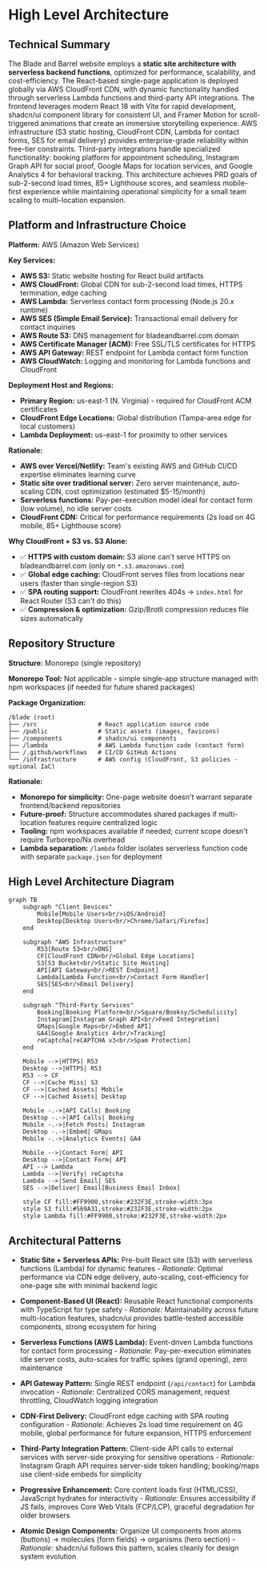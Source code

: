 # High Level Architecture

## Technical Summary

The Blade and Barrel website employs a **static site architecture with serverless backend functions**, optimized for performance, scalability, and cost-efficiency. The React-based single-page application is deployed globally via AWS CloudFront CDN, with dynamic functionality handled through serverless Lambda functions and third-party API integrations. The frontend leverages modern React 18 with Vite for rapid development, shadcn/ui component library for consistent UI, and Framer Motion for scroll-triggered animations that create an immersive storytelling experience. AWS infrastructure (S3 static hosting, CloudFront CDN, Lambda for contact forms, SES for email delivery) provides enterprise-grade reliability within free-tier constraints. Third-party integrations handle specialized functionality: booking platform for appointment scheduling, Instagram Graph API for social proof, Google Maps for location services, and Google Analytics 4 for behavioral tracking. This architecture achieves PRD goals of sub-2-second load times, 85+ Lighthouse scores, and seamless mobile-first experience while maintaining operational simplicity for a small team scaling to multi-location expansion.

## Platform and Infrastructure Choice

**Platform:** AWS (Amazon Web Services)

**Key Services:**
- **AWS S3:** Static website hosting for React build artifacts
- **AWS CloudFront:** Global CDN for sub-2-second load times, HTTPS termination, edge caching
- **AWS Lambda:** Serverless contact form processing (Node.js 20.x runtime)
- **AWS SES (Simple Email Service):** Transactional email delivery for contact inquiries
- **AWS Route 53:** DNS management for bladeandbarrel.com domain
- **AWS Certificate Manager (ACM):** Free SSL/TLS certificates for HTTPS
- **AWS API Gateway:** REST endpoint for Lambda contact form function
- **AWS CloudWatch:** Logging and monitoring for Lambda functions and CloudFront

**Deployment Host and Regions:**
- **Primary Region:** us-east-1 (N. Virginia) - required for CloudFront ACM certificates
- **CloudFront Edge Locations:** Global distribution (Tampa-area edge for local customers)
- **Lambda Deployment:** us-east-1 for proximity to other services

**Rationale:**
- **AWS over Vercel/Netlify:** Team's existing AWS and GitHub CI/CD expertise eliminates learning curve
- **Static site over traditional server:** Zero server maintenance, auto-scaling CDN, cost optimization (estimated $5-15/month)
- **Serverless functions:** Pay-per-execution model ideal for contact form (low volume), no idle server costs
- **CloudFront CDN:** Critical for performance requirements (2s load on 4G mobile, 85+ Lighthouse score)

**Why CloudFront + S3 vs. S3 Alone:**
- ✅ **HTTPS with custom domain:** S3 alone can't serve HTTPS on bladeandbarrel.com (only on `*.s3.amazonaws.com`)
- ✅ **Global edge caching:** CloudFront serves files from locations near users (faster than single-region S3)
- ✅ **SPA routing support:** CloudFront rewrites 404s → `index.html` for React Router (S3 can't do this)
- ✅ **Compression & optimization:** Gzip/Brotli compression reduces file sizes automatically

## Repository Structure

**Structure:** Monorepo (single repository)

**Monorepo Tool:** Not applicable - simple single-app structure managed with npm workspaces (if needed for future shared packages)

**Package Organization:**
```
/blade (root)
├── /src                 # React application source code
├── /public              # Static assets (images, favicons)
├── /components          # shadcn/ui components
├── /lambda              # AWS Lambda function code (contact form)
├── /.github/workflows   # CI/CD GitHub Actions
└── /infrastructure      # AWS config (CloudFront, S3 policies - optional IaC)
```

**Rationale:**
- **Monorepo for simplicity:** One-page website doesn't warrant separate frontend/backend repositories
- **Future-proof:** Structure accommodates shared packages if multi-location features require centralized logic
- **Tooling:** npm workspaces available if needed; current scope doesn't require Turborepo/Nx overhead
- **Lambda separation:** `/lambda` folder isolates serverless function code with separate `package.json` for deployment

## High Level Architecture Diagram

```mermaid
graph TB
    subgraph "Client Devices"
        Mobile[Mobile Users<br/>iOS/Android]
        Desktop[Desktop Users<br/>Chrome/Safari/Firefox]
    end

    subgraph "AWS Infrastructure"
        R53[Route 53<br/>DNS]
        CF[CloudFront CDN<br/>Global Edge Locations]
        S3[S3 Bucket<br/>Static Site Hosting]
        API[API Gateway<br/>REST Endpoint]
        Lambda[Lambda Function<br/>Contact Form Handler]
        SES[SES<br/>Email Delivery]
    end

    subgraph "Third-Party Services"
        Booking[Booking Platform<br/>Square/Booksy/Schedulicity]
        Instagram[Instagram Graph API<br/>Feed Integration]
        GMaps[Google Maps<br/>Embed API]
        GA4[Google Analytics 4<br/>Tracking]
        reCaptcha[reCAPTCHA v3<br/>Spam Protection]
    end

    Mobile -->|HTTPS| R53
    Desktop -->|HTTPS| R53
    R53 --> CF
    CF -->|Cache Miss| S3
    CF -->|Cached Assets| Mobile
    CF -->|Cached Assets| Desktop

    Mobile -.->|API Calls| Booking
    Desktop -.->|API Calls| Booking
    Mobile -.->|Fetch Posts| Instagram
    Desktop -.->|Embed| GMaps
    Mobile -.->|Analytics Events| GA4

    Mobile -->|Contact Form| API
    Desktop -->|Contact Form| API
    API --> Lambda
    Lambda -->|Verify| reCaptcha
    Lambda -->|Send Email| SES
    SES -->|Deliver| Email[Business Email Inbox]

    style CF fill:#FF9900,stroke:#232F3E,stroke-width:3px
    style S3 fill:#569A31,stroke:#232F3E,stroke-width:2px
    style Lambda fill:#FF9900,stroke:#232F3E,stroke-width:2px
```

## Architectural Patterns

- **Static Site + Serverless APIs:** Pre-built React site (S3) with serverless functions (Lambda) for dynamic features - _Rationale:_ Optimal performance via CDN edge delivery, auto-scaling, cost-efficiency for one-page site with minimal backend logic

- **Component-Based UI (React):** Reusable React functional components with TypeScript for type safety - _Rationale:_ Maintainability across future multi-location features, shadcn/ui provides battle-tested accessible components, strong ecosystem for hiring

- **Serverless Functions (AWS Lambda):** Event-driven Lambda functions for contact form processing - _Rationale:_ Pay-per-execution eliminates idle server costs, auto-scales for traffic spikes (grand opening), zero maintenance

- **API Gateway Pattern:** Single REST endpoint (`/api/contact`) for Lambda invocation - _Rationale:_ Centralized CORS management, request throttling, CloudWatch logging integration

- **CDN-First Delivery:** CloudFront edge caching with SPA routing configuration - _Rationale:_ Achieves 2s load time requirement on 4G mobile, global performance for future expansion, HTTPS enforcement

- **Third-Party Integration Pattern:** Client-side API calls to external services with server-side proxying for sensitive operations - _Rationale:_ Instagram Graph API requires server-side token handling; booking/maps use client-side embeds for simplicity

- **Progressive Enhancement:** Core content loads first (HTML/CSS), JavaScript hydrates for interactivity - _Rationale:_ Ensures accessibility if JS fails, improves Core Web Vitals (FCP/LCP), graceful degradation for older browsers

- **Atomic Design Components:** Organize UI components from atoms (buttons) → molecules (form fields) → organisms (hero section) - _Rationale:_ shadcn/ui follows this pattern, scales cleanly for design system evolution
